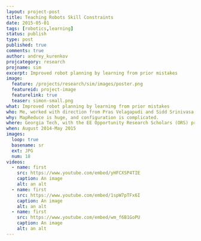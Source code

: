 ```yaml
---
layout: project-post
title: Teaching Robots Skill Constraints
date: 2015-05-01
tags: [robotics,learning]
status: publish
type: post
published: true
comments: true
author: andrey_kurenkov
projcategory: research
projname: sim
excerpt: Improved robot planning by learning from prior mistakes
image:
  feature: /projects/research/sim/images/poster.png
  featureid: project-image
  featurelink: true
  teaser: simon-small.png
what: Improved robot planning by learning from prior mistakes
who: Me, worked with direction from Pras Velagapudi and Sidd Srinivasa
why: MapReduce is huge, and configuration is complicated. 
where: Georgia Tech, with the EE Opportunity Research Scholars (ORS) program
when: August 2014-May 2015
images:
  loop: true
  basename: sr
  ext: JPG
  num: 18
videos:
  - name: first
    src: https://www.youtube.com/embed/yHFCXSP4TIE
    caption: An image
    alt: an alt
  - name: first
    src: https://www.youtube.com/embed/1spW7pTFx6I
    caption: An image
    alt: an alt
  - name: first
    src: https://www.youtube.com/embed/wm_f6B1GoPU
    caption: An image
    alt: an alt
---
```

